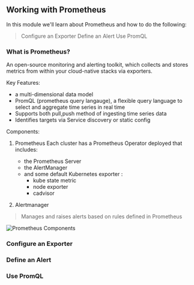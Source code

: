 ## Working with Prometheus

In this module we'll learn about Prometheus and how to do the following:
> Configure an Exporter
> Define an Alert
> Use PromQL 

### What is Prometheus?
An open-source monitoring and alerting toolkit, which collects and stores metrics from within your cloud-native stacks via exporters.  

Key Features:
- a multi-dimensional data model
- PromQL (prometheus query langauge), a flexible query language to select and aggregate time series in real time
- Supports both pull,push method of ingesting time series data
- Identifies targets via Service discovery or static config 

Components:
1. Prometheus 
  Each cluster has a Prometheus Operator deployed that includes: 
   * the Prometheus Server
   * the AlertManager
   * and some default Kubernetes exporter :
        * kube state metric
        * node exporter
        * cadvisor




  
   
2. Alertmanager
> Manages and raises alerts based on rules defined in Prometheus

![Prometheus Components](../../assets/images/prometheus.png)

### Configure an Exporter
### Define an Alert
### Use PromQL
